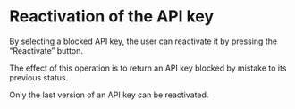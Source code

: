 # Reactivation of the API key

By selecting a blocked API key, the user can reactivate it by pressing the “Reactivate” button.

The effect of this operation is to return an API key blocked by mistake to its previous status.

Only the last version of an API key can be reactivated.